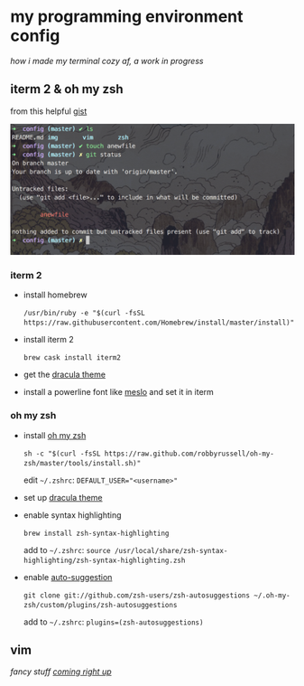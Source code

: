# my programming environment config
_how i made my terminal cozy af, a work in progress_

## iterm 2 & oh my zsh
from this helpful [gist](https://gist.github.com/kevin-smets/8568070)

![screenshot](https://github.com/phucanhapril/config/raw/master/img/terminal-pt1.png "iterm 2 & oh my zsh screenshot")

### iterm 2
* install homebrew

  `/usr/bin/ruby -e "$(curl -fsSL https://raw.githubusercontent.com/Homebrew/install/master/install)"`

* install iterm 2

  `brew cask install iterm2`

* get the [dracula theme](https://draculatheme.com/iterm/)
* install a powerline font like [meslo](https://github.com/powerline/fonts/blob/master/Meslo%20Slashed/Meslo%20LG%20M%20Regular%20for%20Powerline.ttf) and set it in iterm

### oh my zsh
* install [oh my zsh](https://github.com/robbyrussell/oh-my-zsh)

  `sh -c "$(curl -fsSL https://raw.github.com/robbyrussell/oh-my-zsh/master/tools/install.sh)"`

  edit `~/.zshrc`: `DEFAULT_USER="<username>"`

* set up [dracula theme](https://draculatheme.com/zsh/)

* enable syntax highlighting

  `brew install zsh-syntax-highlighting`

  add to `~/.zshrc`: `source /usr/local/share/zsh-syntax-highlighting/zsh-syntax-highlighting.zsh`

* enable [auto-suggestion](https://github.com/zsh-users/zsh-autosuggestions#oh-my-zsh)

  `git clone git://github.com/zsh-users/zsh-autosuggestions ~/.oh-my-zsh/custom/plugins/zsh-autosuggestions`

  add to `~/.zshrc`: `plugins=(zsh-autosuggestions)`

## vim
*fancy stuff [coming right up](https://github.com/phucanhapril/config/tree/master/vim)*
